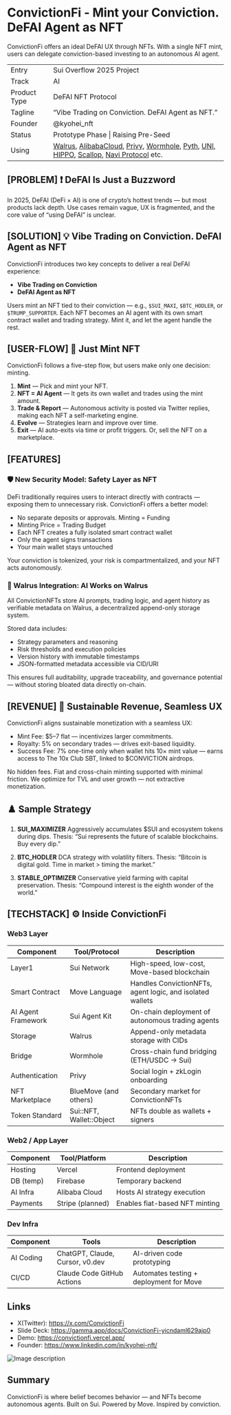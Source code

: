 # ConvictionFi - Mint your Conviction. DeFAI Agent as NFT

ConvictionFi offers an ideal DeFAI UX through NFTs.
With a single NFT mint, users can delegate conviction-based investing to an autonomous AI agent.

|              |                                                                                                                                                                                                                                                                                                                                            |
| ------------ | ------------------------------------------------------------------------------------------------------------------------------------------------------------------------------------------------------------------------------------------------------------------------------------------------------------------------------------------ |
| Entry        | Sui Overflow 2025 Project                                                                                                                                                                                                                                                                                                                  |
| Track        | AI                                                                                                                                                                                                                                                                                                                                         |
| Product Type | DeFAI NFT Protocol                                                                                                                                                                                                                                                                                                                         |
| Tagline      | “Vibe Trading on Conviction. DeFAI Agent as NFT.”                                                                                                                                                                                                                                                                                          |
| Founder      | @kyohei_nft                                                                                                                                                                                                                                                                                                                                |
| Status       | Prototype Phase \| Raising Pre-Seed                                                                                                                                                                                                                                                                                                        |
| Using        | [Walrus](https://www.walrus.xyz/), [AlibabaCloud](https://www.alibabacloud.com), [Privy](https://www.privy.io/), [Wormhole](https://wormhole.com/), [Pyth](https://www.pyth.network/), [UNI](https://unicoinsui.com/), [HIPPO](https://www.hippocto.meme/), [Scallop](https://scallop.io/), [Navi Protocol](https://naviprotocol.io/) etc. |

## [PROBLEM] ❗ DeFAI Is Just a Buzzword

In 2025, DeFAI (DeFi × AI) is one of crypto’s hottest trends — but most products lack depth.
Use cases remain vague, UX is fragmented, and the core value of “using DeFAI” is unclear.

## [SOLUTION] 💡 Vibe Trading on Conviction. DeFAI Agent as NFT

ConvictionFi introduces two key concepts to deliver a real DeFAI experience:

- **Vibe Trading on Conviction**
- **DeFAI Agent as NFT**

Users mint an NFT tied to their conviction — e.g., `$SUI_MAXI`, `$BTC_HODLER`, or `$TRUMP_SUPPORTER`.
Each NFT becomes an AI agent with its own smart contract wallet and trading strategy.
Mint it, and let the agent handle the rest.

## [USER-FLOW] 🧭 Just Mint NFT

ConvictionFi follows a five-step flow, but users make only one decision: minting.

1. **Mint** — Pick and mint your NFT.
2. **NFT = AI Agent** — It gets its own wallet and trades using the mint amount.
3. **Trade & Report** — Autonomous activity is posted via Twitter replies, making each NFT a self-marketing engine.
4. **Evolve** — Strategies learn and improve over time.
5. **Exit** — AI auto-exits via time or profit triggers. Or, sell the NFT on a marketplace.

## [FEATURES]

### 🛡️ New Security Model: Safety Layer as NFT

DeFi traditionally requires users to interact directly with contracts — exposing them to unnecessary risk.
ConvictionFi offers a better model:

- No separate deposits or approvals. Minting = Funding
- Minting Price = Trading Budget
- Each NFT creates a fully isolated smart contract wallet
- Only the agent signs transactions
- Your main wallet stays untouched

Your conviction is tokenized, your risk is compartmentalized, and your NFT acts autonomously.

### 🧠 Walrus Integration: AI Works on Walrus

All ConvictionNFTs store AI prompts, trading logic, and agent history as verifiable metadata on Walrus, a decentralized append-only storage system.

Stored data includes:

- Strategy parameters and reasoning
- Risk thresholds and execution policies
- Version history with immutable timestamps
- JSON-formatted metadata accessible via CID/URI

This ensures full auditability, upgrade traceability, and governance potential — without storing bloated data directly on-chain.

## [REVENUE] 💸 Sustainable Revenue, Seamless UX

ConvictionFi aligns sustainable monetization with a seamless UX:

- Mint Fee: $5–7 flat — incentivizes larger commitments.
- Royalty: 5% on secondary trades — drives exit-based liquidity.
- Success Fee: 7% one-time only when wallet hits 10× mint value — earns access to The 10x Club SBT, linked to $CONVICTION airdrops.

No hidden fees. Fiat and cross-chain minting supported with minimal friction.
We optimize for TVL and user growth — not extractive monetization.

## ♟️ Sample Strategy

1. **SUI_MAXIMIZER**
   Aggressively accumulates $SUI and ecosystem tokens during dips.
   Thesis: “Sui represents the future of scalable blockchains. Buy every dip.”

2. **BTC_HODLER**
   DCA strategy with volatility filters.
   Thesis: “Bitcoin is digital gold. Time in market > timing the market.”
3. **STABLE_OPTIMIZER**
   Conservative yield farming with capital preservation.
   Thesis: “Compound interest is the eighth wonder of the world.”

## [TECHSTACK] ⚙️ Inside ConvictionFi

### Web3 Layer

| Component          | Tool/Protocol            | Description                                               |
| ------------------ | ------------------------ | --------------------------------------------------------- |
| Layer1             | Sui Network              | High-speed, low-cost, Move-based blockchain               |
| Smart Contract     | Move Language            | Handles ConvictionNFTs, agent logic, and isolated wallets |
| AI Agent Framework | Sui Agent Kit            | On-chain deployment of autonomous trading agents          |
| Storage            | Walrus                   | Append-only metadata storage with CIDs                    |
| Bridge             | Wormhole                 | Cross-chain fund bridging (ETH/USDC → Sui)                |
| Authentication     | Privy                    | Social login + zkLogin onboarding                         |
| NFT Marketplace    | BlueMove (and others)    | Secondary market for ConvictionNFTs                       |
| Token Standard     | Sui::NFT, Wallet::Object | NFTs double as wallets + signers                          |

### Web2 / App Layer

| Component | Tool/Platform    | Description                    |
| --------- | ---------------- | ------------------------------ |
| Hosting   | Vercel           | Frontend deployment            |
| DB (temp) | Firebase         | Temporary backend              |
| AI Infra  | Alibaba Cloud    | Hosts AI strategy execution    |
| Payments  | Stripe (planned) | Enables fiat-based NFT minting |

### Dev Infra

| Component | Tools                           | Description                             |
| --------- | ------------------------------- | --------------------------------------- |
| AI Coding | ChatGPT, Claude, Cursor, v0.dev | AI-driven code prototyping              |
| CI/CD     | Claude Code GitHub Actions      | Automates testing + deployment for Move |

## Links

- X(Twitter): https://x.com/ConvictionFi
- Slide Deck: https://gamma.app/docs/ConvictionFi-yicndaml629ajp0
- Demo: https://convictionfi.vercel.app/
- Founder: https://www.linkedin.com/in/kyohei-nft/

![Image description](https://dev-to-uploads.s3.amazonaws.com/uploads/articles/lf9nhc0nvdxig4uotd6z.jpg)

## Summary

ConvictionFi is where belief becomes behavior — and NFTs become autonomous agents.
Built on Sui. Powered by Move. Inspired by conviction.
